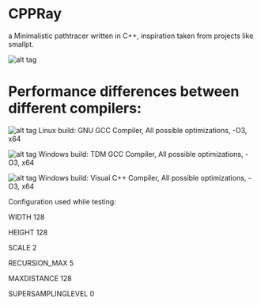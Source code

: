 CPPRay
====

a Minimalistic pathtracer written in C++, inspiration taken from projects like smallpt.

![alt tag](https://raw.githubusercontent.com/Harha/CPPRay/master/cppray.png)

Performance differences between different compilers:
====
![alt tag](https://raw.githubusercontent.com/Harha/CPPRay/master/linuxbench.png)
Linux build: GNU GCC Compiler, All possible optimizations, -O3, x64

![alt tag](https://raw.githubusercontent.com/Harha/CPPRay/master/winbenchtdm.png)
Windows build: TDM GCC Compiler, All possible optimizations, -O3, x64

![alt tag](https://raw.githubusercontent.com/Harha/CPPRay/master/winbenchvc++.png)
Windows build: Visual C++ Compiler, All possible optimizations, -O3, x64

Configuration used while testing:

WIDTH 128

HEIGHT 128

SCALE 2

RECURSION_MAX 5

MAXDISTANCE 128

SUPERSAMPLINGLEVEL 0
